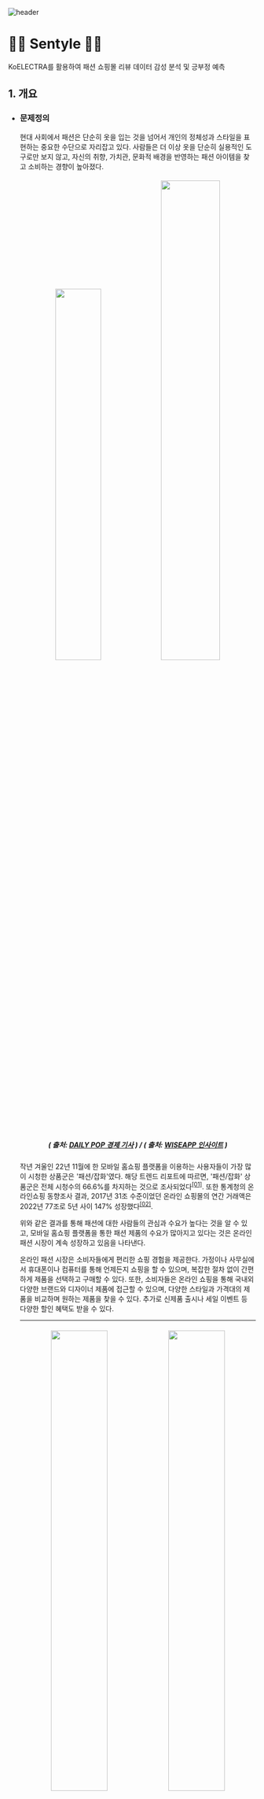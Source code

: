 ![header](https://capsule-render.vercel.app/api?type=waving&color=gradient&height=250&section=header&text=Sentyle&fontSize=80&animation=fadeIn&fontAlignY=35&descSize=15&desc='Sent'iment%20and%20S'tyle'&descAlignY=50&descAlign=43&fontColor=FFFFFF)


# 👟👜 Sentyle 👚👖
KoELECTRA를 활용하여 패션 쇼핑몰 리뷰 데이터 감성 분석 및 긍부정 예측

## 1. 개요

   * ### 문제정의

     현대 사회에서 패션은 단순히 옷을 입는 것을 넘어서 개인의 정체성과 스타일을 표현하는 중요한 수단으로 자리잡고 있다.
     사람들은 더 이상 옷을 단순히 실용적인 도구로만 보지 않고, 자신의 취향, 가치관, 문화적 배경을 반영하는 패션 아이템을 찾고 소비하는 경향이 높아졌다.

     <h5><p align="center" width="100%">
     <img width="44%" src="https://github.com/wnaely/Sentyle/assets/130523834/7cf8ea06-d124-4aa0-8a4a-5a143d41ad5c">
     <img width="50%" src="https://github.com/wnaely/Sentyle/assets/130523834/cd7e82c0-1cc5-484c-b180-bf699d30f708"> <br>
     ( 출처: <a href="https://www.dailypop.kr/news/articleView.html?idxno=65004">DAILY POP 경제 기사</a> ) /
     ( 출처: <a href="https://www.wiseapp.co.kr/insight/detail/408">WISEAPP 인사이트</a> )</h5>
     </p>
     
     작년 겨울인 22년 11월에 한 모바일 홈쇼핑 플랫폼을 이용하는 사용자들이 가장 많이 시청한 상품군은 '패션/잡화'였다. 해당 트렌드 리포트에 따르면, '패션/잡화' 상품군은 전체 시청수의 66.6%를 차지하는 것으로 조사되었다<sup><a href="https://www.dailypop.kr/news/articleView.html?idxno=65004">[01]</a></sup>. 또한 통계청의 온라인쇼핑 동향조사 결과, 2017년 31조 수준이었던 온라인 쇼핑몰의 연간 거래액은 2022년 77조로 5년 사이 147% 성장했다<sup><a href="https://www.wiseapp.co.kr/insight/detail/408">[02]</a></sup>.
     
     위와 같은 결과를 통해 패션에 대한 사람들의 관심과 수요가 높다는 것을 알 수 있고, 모바일 홈쇼핑 플랫폼을 통한 패션 제품의 수요가 많아지고 있다는 것은 온라인 패션 시장이 계속 성장하고 있음을 나타낸다.

     온라인 패션 시장은 소비자들에게 편리한 쇼핑 경험을 제공한다. 가정이나 사무실에서 휴대폰이나 컴퓨터를 통해 언제든지 쇼핑을 할 수 있으며, 복잡한 절차 없이 간편하게 제품을 선택하고 구매할 수 있다.
     또한, 소비자들은 온라인 쇼핑을 통해 국내외 다양한 브랜드와 디자이너 제품에 접근할 수 있으며, 다양한 스타일과 가격대의 제품을 비교하며 원하는 제품을 찾을 수 있다. 추가로 신제품 출시나 세일 이벤트 등 다양한 할인 혜택도 받을 수 있다.

     <hr>

     <h5><p align="center" width="100%">
     <img width="49%" src="https://github.com/wnaely/Sentyle/assets/130523834/0e41e2e3-130d-4881-a8c7-25a0a0a543f9">
     <img width="49%" src="https://github.com/wnaely/Sentyle/assets/130523834/6d920de4-cddd-498c-9060-cf68036016b9"> <br>
     ( 출처: <a href="https://yozm.wishket.com/magazine/detail/1240/">위시켓 요즘IT</a> ) </p></h5>
     
     리뷰는 온라인 상에서 제공되는 정보 중 하나로, 소비자들이 실제로 사용하고 평가하는 내용이다. 이는 온라인으로만 판매되는 상황에서 소비자들이 제품에 대한 정보를 얻는 유일한 수단 중 하나이며, 해당 제품이 화면과 실물에서 색상이 같은지, 품질에 만족하는지 등을 확인할 수 있다.
     이런 정보를 바탕으로 소비자들은 구매 결정을 내릴 때 보다 현명하게 선택할 수 있다.

     온라인 패션 쇼핑몰은 리뷰 인센티브 지급이 가장 활발하다. 무신사 스토어, 지그재그, 에이블리 등은 리뷰를 작성한 구매자에게 현금처럼 사용할 수 있는 포인트를 지급하며, 이렇게 제품마다 작성된 리뷰의 여부에 따라 실제 구매로 이어지는 경우도 많았다. 리뷰가 있는 상품의 구매전환율은 리뷰가 없는 상품 대비 약 2.4배 높았고, 장바구니에 담기는 수치도 2.2배 높게 나타나는 등 리뷰가 구매에 큰 영향을 끼치는 것으로 조사됐다<sup><a href="https://www.m-i.kr/news/articleView.html?idxno=830313">[03]</a></sup>. <br>
     쇼핑 업계에서는 리뷰의 신뢰도와 편리성을 높이기 위해 ‘리뷰 검수 제도’와 ‘리뷰 정렬 기능’을 도입하는 등 리뷰 시스템에 큰 관심을 두고 있다.
     
     이러한 점들을 보았을 때 쇼핑몰에서의 리뷰는 종합적인 면에서 매우 중요한 것을 알 수 있다.
     따라서 이번 프로젝트에서는 패션 쇼핑몰 리뷰 데이터를 수집하고 분석하여 플랫폼의 장단점과 개선점을 파악하는 것을 목표로 하며, 이를 위해 AI Hub에서 제공하는 '쇼핑몰 리뷰 데이터'를 이용하여 리뷰의 긍정 혹은 부정을 예측하는 인공지능 모델을 개발하려고 한다.
     <hr>

   * ### 데이터 및 모델 개요
     데이터는 AI Hub에서 제공하는 [쇼핑몰 리뷰 데이터](https://www.aihub.or.kr/aihubdata/data/view.do?currMenu=115&topMenu=100&aihubDataSe=realm&dataSetSn=71603)를 활용하여, 총 4만5천 건의 데이터에 대해서 사전 학습 언어 모델의 재학습(fine-tuning)을 수행한다.
     
     데이터는 2022년 쇼핑몰과 SNS 한글 리뷰 데이터로 구성되어 있고 패션, 화장품, 가전, IT기기, 생활 분야로 나눠져 있다.
     리뷰와 라벨링 데이터는 텍스트와 JSON 형태로 저장되어 있으며, 이중에서 패션 분야의 쇼핑몰 리뷰 데이터를 사용하여 프로젝트를 진행했다.

     | 입력 | 모델 | 출력 |
     |:------:|:------:|:------:|
     | 쇼핑몰 리뷰 문장 | KoELECTRA-Small-v3 <sup>[[04]](https://huggingface.co/monologg/koelectra-small-discriminator)</sup> | 부정(0), 긍정(1) |

     이번 프로젝트에서는 Hugging Face에 등록된 KoELECTRA-Small-v3 Discriminator의 토큰나이저 및 PreTrained 모델을 사용했다.
     
     KoELECTRA에서 "Ko"는 한국어를 나타내며, ELECTRA 모델을 한국어 자연어 처리 작업에 맞게 사전 학습한 모델을 가리킨다. 
     ELECTRA는 Google에서 발표한 모델로, BERT와 같이 트랜스포머(Transformers) 아키텍처를 기반으로 한다. <br>
     KoELECTRA는 대규모 한국어 텍스트 데이터 말뭉치를 훈련하여 텍스트 분류, 명명 개체 인식, 감성 분석 등 다양한 한국어 자연어 처리 작업에서 최고 수준의 성능을 달성했다<sup>[[05]](https://aws.amazon.com/ko/blogs/tech/kurly-sagemaker-product-review-classification-model/)</sup>.
     KoELECTRA는 오픈소스 프로젝트로 연구 커뮤니티에 공개되어 한국어 자연어 처리 작업의 정확도와 효율성을 높이기 위해 다양한 응용 분야에서 활용되고 있다.


     
<hr>


## 2. 데이터
      
   * ### 탐색적 데이터 분석

     #### [ 데이터 ]
       
     |INDEX|도메인|카테고리|상품명|상품평|데이터구분|
     |:-:|:-:|:-:|:-:|:-:|:-:|
     |6|패션|여성의류|OO 플** 베스트 풀코디 3종|여름에 편하게  막입기 조아요 특히 쪼끼가 젤 이뻐요|쇼핑몰|
     |7|패션|여성의류|OO 플** 베스트 풀코디 3종|가격이 착하고 디자인이 예쁩니다|쇼핑몰|
     |9|패션|여성의류|OO 플** 베스트 풀코디 3종|편하고 디자인이 예뻐요 가격도 좋아요 시원해요 빨리 마르고 이것만 입게되요|쇼핑몰|
     |...|...|...|...|...|...|
     |215103|패션|잡화|OO 아** 핸드백 3종|토트백 사이즈크고 좋아요. 끈 가죽재질 아니라 아쉽네요. 스퀘어백 사이즈 좋은작아요...|쇼핑몰|
     |215108|패션|잡화|OO 아** 핸드백 3종|검정색구매후 브라운색상 재주문했어요. 지퍼부분이 좀 불편하네요...|쇼핑몰|


     #### [ 라벨링 데이터 일부 ]

     |Index|RawText|MainCategory|productName|ReviewScore|Syllable|Word|RDate|GeneralPolarity|
      |:-:|:-:|:-:|:-:|:-:|:-:|:-:|:-:|:-:|
      |구분ID|리뷰데이터 소스 정보|해당상품이 속해있는 카테고리|리뷰 대상의 상품명|상품평 스코어|상품평 음절수|상품평 어절수|데이터 생성일자|상품평 전체 감정 극성| 

      "Index": "15", <br>
    "RawText": "편하고  디자인이 예뻐요  가격도  좋아요   시원해요  빨리 마르고  이것만  입게되요", <br>
    "MainCategory": "여성의류", <br>
    "ProductName": "OO 플** 베스트 풀코디 3종", <br>
    "ReviewScore": "100", <br>
    "Syllable": "49", <br>
    "Word": "10", <br>
    "RDate": "20210804", <br>
    "GeneralPolarity": "1" <br>

     라벨링된 데이터에서 상품평 리뷰 긍부정 라벨인 "GeneralPolarity" 데이터를 기존 원본 데이터에 추가하였다. 1이 긍정, 0이 중립, -1은 부정으로 라벨링 되어 있으며, 라벨링이 되어있지 않은 애매한 리뷰는 no general polarity로 분류하였다.

     <p align="center" width="100%">
     <img width="49%" src="https://github.com/wnaely/Sentyle/assets/130523834/9a663e1f-26d3-4bb5-ba7c-5dcec1af9144">
     <img width="49%" src="https://github.com/wnaely/Sentyle/assets/130523834/d937e4a6-4f03-442d-a2ad-3c4c00af737d"></p>

     데이터를 시각화 해 보았을 때 패션 카테고리 별 리뷰의 분포는 여성의류 관련 리뷰가 19,478개로 가장 많고 잡화 관련 리뷰가 3,930개로 가장 적은 것을 알 수 있다. 남성의류 관련 리뷰는 10,002개로 여성의류 보다 9,000개 이상 적었고, 패션 슈즈 관련 리뷰는 1,590개로 4개의 카테고리 중에서 두번째로 높은 비중을 차지했다.

     데이터의 긍부정 라벨링 분포에서는 긍정적인 리뷰가 26,457개로 가장 많았으며, 부정적인 리뷰와 중립인 리뷰는 각각 9,267개, 8,687개로 긍정적인 리뷰에 비해 확연히 적은 것을 확인할 수 있다. 라벨링 되지 않은 데이터인 'no general polarity'는 589개로 나타났다.
     <hr>
     
     
   * ### 데이터 전처리

     분석 결과와 모델 학습의 효과를 향상시키기 위해 전처리 작업을 수행하였다.
     
     애매하거나 중립인 리뷰는 감성 분석의 정확도를 낮출 수 있기 때문에 제외하고, 결측치와 중복값도 제거하였다.
     또한 제한된 텍스트로 인해 의미 있는 정보가 부족한 15자 미만의 짧은 리뷰 데이터도 삭제하였다.<br>
     리뷰 중에 줄바꿈이 있는 경우 줄바꿈(\n)을 공백으로 대체하였고, label이 -1인 부정 리뷰를 label 0으로 변경하여 최종 데이터셋을 준비했다.

     45,000건이었던 원본 데이터에서 전처리를 마친 후 <b>최종 데이터셋은 35,651건</b>이 되었다.

     ```python
     # 중복값 제거
     data.drop_duplicates(subset=['review'], inplace=True)
     
     # 결측치 제거
     data = data.dropna(how='any')

     # 리뷰가 15자 이상 500자 이하인 행들만 선택하여 데이터셋 구성
     data['length'] = data['review'].str.len()
     data = data[(data['length'] >= 15) & (data['length'] <= 500)]

     # '줄바꿈(\n)'을 공백으로 대체
     data['review'] = data['review'].str.replace("[\n]"," ")

     # label이 -1인 부정 리뷰를 0으로 label 변경
     for j in range(len(data['label'])):
     if data['label'][j] == -1: data['label'][j]=0
     ```

     |전처리 내용|예시|전처리 후 데이터의 개수|결과|
     |:-:|:-:|:-:|:-:|
     |중복, 결측치 제거|중복값: 4개, 결측치: 4개|44,992|중복, 결측치 삭제|
     |애매한 리뷰 제거|뒷굽은 쿠션이 있지만 앞쪽은 얇아서 쿠션감은 별로네요. 가벼워서 착용감은 좋아요|35,716|애매한 리뷰 삭제|
     |15자 미만 리뷰 제거|얇고 통이 커요|35,651|15자 미만 리뷰 삭제|
     |줄바꿈(\n)을 공백으로 대체|목둘레가 좀 좁아 조심히 다뤄야합니다<br>색상 맘에들고 특히 밍크 부분이 맘에 들고<br>따뜻합니다|35,651<br>(위와 동일)|목둘레가 좀 좁아 조심히 다뤄야합니다 색상 맘에들고 특히 밍크 부분이 맘에 들고 따뜻합니다|
     |label 변경|긍정: 1, 부정: -1|35,651<br>(위와 동일)|긍정: 1, 부정: 0|

     <hr>
      
     <p align="center" width="100%">
     <img width="53%" src="https://github.com/wnaely/Sentyle/assets/130523834/499d4972-0944-4beb-af18-16985e19e9cb">
     <img width="46%" src="https://github.com/wnaely/Sentyle/assets/130523834/1aaec4d5-9452-41a1-aaff-3df529ca0cde"></p>


     전처리 후 데이터를 살펴보면 리뷰 데이터의 문장 길이는 100자 이하에 가장 많이 몰려있고, 200자 이상인 리뷰는 거의 없다는 것을 알 수 있다. <br>
     최종 데이터셋은 긍정적인 리뷰 26,401개와 부정적인 리뷰 9,250개로 구성되어 있으며, 긍부정 비율은 여전히 부정적인 리뷰에 비해 긍정적인 리뷰가 3배 가까이 높은 비율을 차지하고 있다.
     <hr>

   * ### 학습과 검증 데이터셋 분리
     
     전체 데이터셋을 학습과 검증 데이터셋으로 분리했다.
     학습 데이터셋은 모델의 학습에 사용되고, 검증 데이터셋은 학습된 모델의 성능을 평가하는 데에 활용된다.
     이를 통해 모델의 성능을 높이고 새로운 데이터에 대한 예측 능력을 향상시킬 수 있다.

     긍정적인 리뷰와 부정적인 리뷰를 각각 1,500개씩 뽑아 총 3000개의 데이터셋을 만들었으며, 그중 학습 데이터는 2400개, 검증 데이터는 600개로 분리하였다.

     <table>
      <tr><th align="center" colspan='6'>데이터셋 분리</th></tr>
      <tr><th>긍정</th><td>1500</td><th rowspan='2'>데이터셋</th><td rowspan='2'>3000</td><th>학습</th><td>2400</td></tr>
      <tr><th>부정</th><td>1500</td><th>검증</th><td>600</td></tr>
     </table>
     

     |   | review | label |
     |---|---|---|
     |0|모양이 마음에 들어 구입했는데 볼너비가 작아 구두방에서 원 들여 수...|0|
     |1|화면에서 보는것과는 다른 핏이에요 길이도 더 짧고 표면에 튄곳이 몇...|0|
     |...|...|...|
     |2998|진짜 이거 데님의 혁명인듯 착용감이 완전 편한데 디자인도 색상도...|1|
     |2999|완전 편해요구김걱정 없이 편안하고 시원햐서이 바지만 입게 되네요...|1|



<hr>


## 3. 재학습 결과
   * ### 개발 환경
     <a href="https://blog.jetbrains.com/pycharm/2023/03/2022-3-3/" target="_blank"><img src="https://img.shields.io/badge/PyCharm-2bc382?style=flat&logo=PyCharm&logoColor=white"/></a>
   <a href="https://www.python.org/downloads/release/python-3913/" target="_blank"><img src="https://img.shields.io/badge/Python-3776AB?style=flat&logo=Python&logoColor=white"/></a>
   <a href="" target="_blank"><img src="https://img.shields.io/badge/Pytorch-EE4C2C?style=flat&logo=PyTorch&logoColor=white"/></a>
   <a href="" target="_blank"><img src="https://img.shields.io/badge/NumPy-013243?style=flat&logo=NumPy&logoColor=white"/></a>
   <a href="" target="_blank"><img src="https://img.shields.io/badge/pandas-150458?style=flat&logo=pandas&logoColor=white"/></a>
   <a href="" target="_blank"><img src="https://img.shields.io/badge/transformers-409FFF?style=flat&logoColor=white"/></a>
   <a href="" target="_blank"><img src="https://img.shields.io/badge/scikit--learn-F7931E?style=flat&logo=scikit-learn&logoColor=white"/></a>

 
   * ### 3.2 KoELECTRA fine-tuning

     Optimizer, batch size, epoch 수 등 fine-tuning을 위한 하이퍼파라미터를 설정하였으며, 학습 데이터로는 3000의 1대1 긍부정 리뷰 데이터셋을 사용했다.

     
   * ### 3.3 학습 결과 그래프

     <p align="center" width="100%">
       <img width="49.5%" src="https://github.com/wnaely/Sentyle/assets/130523834/e86552af-540c-425c-b248-8d43a99fefbc">
     <img width="49.5%" src="https://github.com/wnaely/Sentyle/assets/130523834/e7a829cd-c0b6-4267-ac82-1ee9ecd14762">
     </p>

     <table>
       <tr align="center"><th colspan="2">결과</th><th>Epoch 1</th><th>Epoch 2</th><th>Epoch 3</th><th>Epoch 4</th></tr>
       <tr align="center"><th rowspan="2">학습데이터</th><td>평균 학습 오차</td><td>0.58</td><td>0.37</td><td>0.24</td> 
       <td>0.15</td></tr>
       <tr align="center"><td>검증 정확도</td><td>0.74</td><td>0.86</td><td>0.87</td><td>0.89</td></tr>
     </table>

     첫 번째 학습 단계에서 0.369의 놉은 loss값과 달리, 학습 단계가 진행될수록 loss 값이 감소하여 네 번째 단계에서는 0.029로 낮게 나타난다.
     정확도도 학습이 진행됨에 따라 증가하는 변화를 보인다. 초기에는 93% 이었지만 마지막 단계에서는 95.6%로 성능이 향상되었다.
     각각의 변화는 모델이 학습 데이터로부터 효과적으로 학습되었다는 것과 리뷰의 긍부정을 잘 예측하고 있다는 것을 나타낸다.

   * ### 3.4 모델 적용
     ```
     test steps :  1 Accuracy :  0.875
     test steps :  2 Accuracy :  1.0
     test steps :  3 Accuracy :  1.0
     ...
     test steps :  4455 Accuracy :  0.875
     test steps :  4456 Accuracy :  1.0
     test steps :  4457 Accuracy :  1.0
     Accuracy: 0.96
     test took: 1:56:41
     ```
     전체 데이터에 모델을 적용한 결과 긍부정 예측 정확도가 0.96%로 높게 나왔다.

<hr>

## 4. 마무리
이번 프로젝트를 진행하면서 KoELECTRA 모델을 활용하여 패션 쇼핑몰 리뷰의 긍부정을 예측하는 모델을 개발하였으며, 한국어 리뷰의 자연어 처리와 감성 분석에 대한 이해와 실전 경험을 쌓을 수 있었다.<br>
영문 리뷰가 아닌 실제 한글 리뷰 데이터셋을 이용하였기에 영문 리뷰의 분석과정 보다 더 관심 있게 프로젝트를 진행할 수 있었다.

데이터를 전처리 하는 것이 모델의 학습 영향을 크게 준다는 것과 모델의 fine-tuning 또한 중요하다는 것을 깨달았다. 다음번에는 더욱더 세부적인 전처리와 fine-tuning을 하여 더 높은 성능의 모델과 결과를 내는 포로젝트를 진행하는 것이 추가적인 목표이다.
<hr>
       
       
   ## References
   [01] https://www.dailypop.kr/news/articleView.html?idxno=65004 <br>
   [02] https://www.wiseapp.co.kr/insight/detail/408 <br>
   [03] https://www.m-i.kr/news/articleView.html?idxno=830313
   
   [04] https://huggingface.co/monologg/koelectra-small-discriminator <br>
   [05] https://aws.amazon.com/ko/blogs/tech/kurly-sagemaker-product-review-classification-model/ <br>
   



